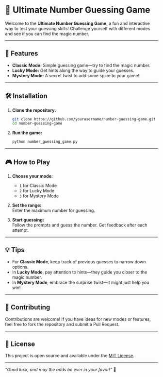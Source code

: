 
# 🎲 Ultimate Number Guessing Game

Welcome to the **Ultimate Number Guessing Game**, a fun and interactive way to test your guessing skills! Challenge yourself with different modes and see if you can find the magic number.

---

## 🚀 Features

- **Classic Mode:** Simple guessing game—try to find the magic number.  
- **Lucky Mode:** Get hints along the way to guide your guesses.  
- **Mystery Mode:** A secret twist to add some spice to your game!  

---

## 🛠️ Installation

1. **Clone the repository:**  
   ```bash
   git clone https://github.com/yourusername/number-guessing-game.git
   cd number-guessing-game
   ```

2. **Run the game:**  
   ```bash
   python number_guessing_game.py
   ```

---

## 🎮 How to Play

1. **Choose your mode:**  
   - `1` for Classic Mode  
   - `2` for Lucky Mode  
   - `3` for Mystery Mode  

2. **Set the range:**  
   Enter the maximum number for guessing.

3. **Start guessing:**  
   Follow the prompts and guess the number. Get feedback after each attempt.

---

## 💡 Tips

- For **Classic Mode**, keep track of previous guesses to narrow down options.  
- In **Lucky Mode**, pay attention to hints—they guide you closer to the magic number.  
- In **Mystery Mode**, embrace the surprise twist—it might just help you win!

---

## 🤝 Contributing

Contributions are welcome! If you have ideas for new modes or features, feel free to fork the repository and submit a Pull Request.

---

## 📜 License

This project is open source and available under the [MIT License](LICENSE).

---

_“Good luck, and may the odds be ever in your favor!”_ 🎉
```
